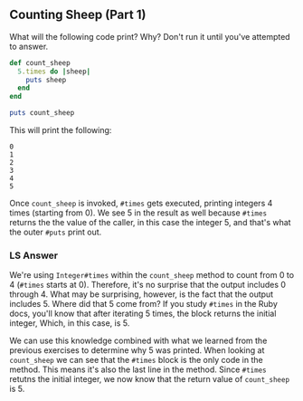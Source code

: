 ## Counting Sheep (Part 1)
What will the following code print? Why? Don't run it until you've attempted to
answer.

```ruby
def count_sheep
  5.times do |sheep|
    puts sheep
  end
end

puts count_sheep
```

This will print the following:
```
0
1
2
3
4
5
```
Once `count_sheep` is invoked, `#times` gets executed, printing integers 4 times
(starting from 0). We see 5 in the result as well because `#times` returns the 
the value of the caller, in this case the integer 5, and that's what the outer
`#puts` print out.

### LS Answer
We're using `Integer#times` within the `count_sheep` method to count from 0 to 4
(`#times` starts at 0). Therefore, it's no surprise that the output includes 0
through 4. What may be surprising, however, is the fact that the output includes 5.
Where did that 5 come from? If you study `#times` in the Ruby docs, you'll
know that after iterating 5 times, the block returns the initial integer, Which,
in this case, is 5.

We can use this knowledge combined with what we learned from the previous
exercises to determine why 5 was printed. When looking at `count_sheep` we can
see that the `#times` block is the only code in the method. This means it's also
the last line in the method. Since `#times` retutns the initial integer, we now
know that the return value of `count_sheep` is 5.
